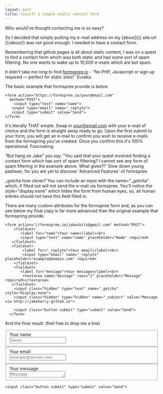 ```yaml
---
layout: post
title: (asscf) a simple static contact form
---
```


Who would've thought contacting me is so easy?

So I decided that simply putting my e-mail address on my [about]({{ site.url }}/about/) was not good enough. I needed to have a contact form.

Remembering that github pages is all about static content, I was on a quest to find a contact form which was both static and had some sort of spam filtering. No one wants to wake up to 10,000 e-mails which are bot spam.

It didn't take me long to find [formspree.io](http://formspree.io/) - "No PHP, Javascript or sign up required — perfect for static sites!" Eureka.

The basic example that formspree provide is below

    <form action="https://formspree.io/your@email.com"
      method="POST">
        <input type="text" name="name">
       <input type="email" name="_replyto">
       <input type="submit" value="Send">
    </form> 

It's literally THAT simple. Swap in your@email.com with your e-mail of choice and the form is straight away ready to go. Upon the first submit to your form, you will get an e-mail to confirm you wish to receive e-mails from the formspring you've created. Once you confirm this it's 100% operational. Fascinating.

"But hang on Jake" you say. "You said that your quest involved finding a contact form which has sort of spam filtering? I cannot see any form of spam filtering in the example above. What gives?!"
Slow down young padiwan, for you are yet to discover 'Advanced Features' of formspree.

_gotcha
  <input type="text" name="_gotcha" style="display:none" />
how clever? You can include an input with the name="_gotcha" which, if filled out will not send the e-mail via formspree. You'll notice the style="display:none" which hides the form from human eyes, so, all human entries should not have this field filled in.

There are many custom attributes for the formspree form and, as you can see below my final copy is far more advanced than the original example that formspring provide.

    <form action="//formspree.io/jakesbits@gmail.com" method="POST">
        <fieldset>
           <label for="name">Your name</label><br>
           <input type="text" name="name" placeholder="Name" required>
       </fieldset>
       <fieldset>
            <label for="_replyto">Your email</label><br>
            <input type="email" name="_replyto" placeholder="example@domain.com" required>
        </fieldset>
        <fieldset>
           <label for="message">Your message</label><br>
            <textarea name="message" rows="1" placeholder="Message" required></textarea>
       </fieldset>
        <input class="hidden" type="text" name="_gotcha" style="display:none">
        <input class="hidden" type="hidden" name="_subject" value="Message via http://jakeharry.github.io">

        <input class="button submit" type="submit" value="Send">
      </form>    
      
And the final result: (feel free to drop me a line)

<form action="//formspree.io/jakesbits@gmail.com" method="POST">
    <fieldset>
      <label for="name">Your name</label><br>
       <input type="text" name="name" placeholder="Name" required>
   </fieldset>
   <fieldset>
        <label for="_replyto">Your email</label><br>
        <input type="email" name="_replyto" placeholder="example@domain.com" required>
    </fieldset>
    <fieldset>
       <label for="message">Your message</label><br>
        <textarea name="message" rows="1" placeholder="Message" required></textarea>
   </fieldset>
    <input class="hidden" type="text" name="_gotcha" style="display:none">
    <input class="hidden" type="hidden" name="_subject" value="Message via http://jakeharry.github.io">

    <input class="button submit" type="submit" value="Send">
  </form> 
